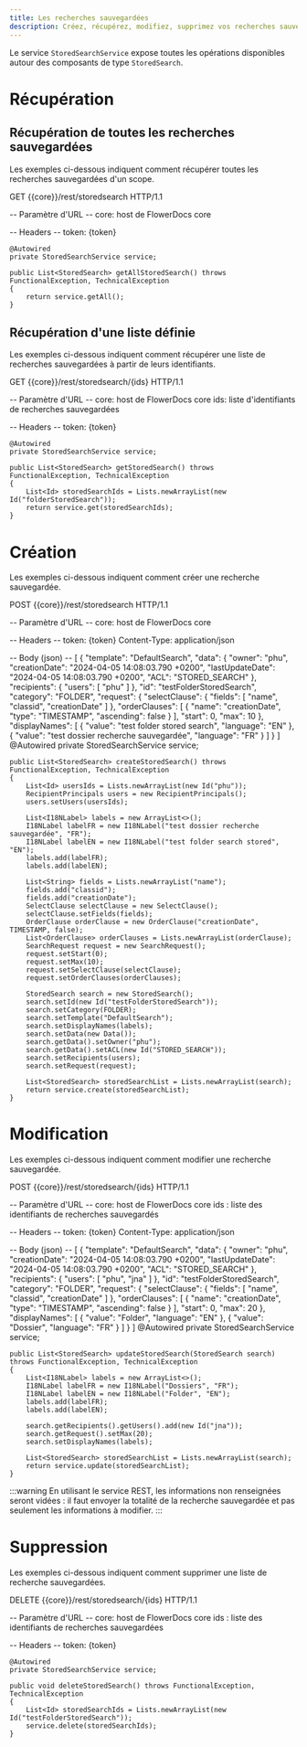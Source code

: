 ```yaml
---
title: Les recherches sauvegardées
description: Créez, récupérez, modifiez, supprimez vos recherches sauvegardées
---
```


Le service `StoredSearchService` expose toutes les opérations disponibles autour des composants de type `StoredSearch`.

# Récupération

## Récupération de toutes les recherches sauvegardées

Les exemples ci-dessous indiquent comment récupérer toutes les recherches sauvegardées d'un scope.

GET {{core}}/rest/storedsearch HTTP/1.1

-- Paramètre d'URL -- 
core: host de FlowerDocs core

-- Headers -- 
token: {token}

	@Autowired
    private StoredSearchService service;

    public List<StoredSearch> getAllStoredSearch() throws FunctionalException, TechnicalException
    {
        return service.getAll();
    }

## Récupération d'une liste définie

Les exemples ci-dessous indiquent comment récupérer une liste de recherches sauvegardées à partir de leurs identifiants.

GET {{core}}/rest/storedsearch/{ids} HTTP/1.1

-- Paramètre d'URL -- 
core: host de FlowerDocs core
ids: liste d'identifiants de recherches sauvegardées

-- Headers -- 
token: {token}

	@Autowired
    private StoredSearchService service;

    public List<StoredSearch> getStoredSearch() throws FunctionalException, TechnicalException
    {
        List<Id> storedSearchIds = Lists.newArrayList(new Id("folderStoredSearch"));
        return service.get(storedSearchIds);
    }

# Création

Les exemples ci-dessous indiquent comment créer une recherche sauvegardée. 

POST {{core}}/rest/storedsearch HTTP/1.1

-- Paramètre d'URL -- 
core: host de FlowerDocs core

-- Headers -- 
token: {token}
Content-Type: application/json

-- Body (json) --
[
    {
        "template": "DefaultSearch",
        "data": {
            "owner": "phu",
            "creationDate": "2024-04-05 14:08:03.790 +0200",
            "lastUpdateDate": "2024-04-05 14:08:03.790 +0200",
            "ACL": "STORED_SEARCH"
        },
        "recipients": {
            "users": [
                "phu"
            ]
        },
        "id": "testFolderStoredSearch",
        "category": "FOLDER",
        "request": {
            "selectClause": {
                "fields": [
                    "name",
                    "classid",
                    "creationDate"
                ]
            },
            "orderClauses": [
                {
                    "name": "creationDate",
                    "type": "TIMESTAMP",
                    "ascending": false
                }
            ],
            "start": 0,
            "max": 10
        },
        "displayNames": [
            {
                "value": "test folder stored search",
                "language": "EN"
            },
            {
                "value": "test dossier recherche sauvegardée",
                "language": "FR"
            }
        ]
    }
]
	@Autowired
    private StoredSearchService service;
    
	public List<StoredSearch> createStoredSearch() throws FunctionalException, TechnicalException
    {
        List<Id> usersIds = Lists.newArrayList(new Id("phu"));
        RecipientPrincipals users = new RecipientPrincipals();
        users.setUsers(usersIds);

        List<I18NLabel> labels = new ArrayList<>();
        I18NLabel labelFR = new I18NLabel("test dossier recherche sauvegardée", "FR");
        I18NLabel labelEN = new I18NLabel("test folder search stored", "EN");
        labels.add(labelFR);
        labels.add(labelEN);

        List<String> fields = Lists.newArrayList("name");
        fields.add("classid");
        fields.add("creationDate");
        SelectClause selectClause = new SelectClause();
        selectClause.setFields(fields);
        OrderClause orderClause = new OrderClause("creationDate", TIMESTAMP, false);
        List<OrderClause> orderClauses = Lists.newArrayList(orderClause);
        SearchRequest request = new SearchRequest();
        request.setStart(0);
        request.setMax(10);
        request.setSelectClause(selectClause);
        request.setOrderClauses(orderClauses);

        StoredSearch search = new StoredSearch();
        search.setId(new Id("testFolderStoredSearch"));
        search.setCategory(FOLDER);
        search.setTemplate("DefaultSearch");
        search.setDisplayNames(labels);
        search.setData(new Data());
        search.getData().setOwner("phu");
        search.getData().setACL(new Id("STORED_SEARCH"));
        search.setRecipients(users);
        search.setRequest(request);

        List<StoredSearch> storedSearchList = Lists.newArrayList(search);
        return service.create(storedSearchList);
    }

# Modification

Les exemples ci-dessous indiquent comment modifier une recherche sauvegardée.

POST {{core}}/rest/storedsearch/{ids} HTTP/1.1

-- Paramètre d'URL -- 
core: host de FlowerDocs core
ids : liste des identifiants de recherches sauvegardés

-- Headers --
token: {token}
Content-Type: application/json

-- Body (json) --
[
    {
        "template": "DefaultSearch",
        "data": {
            "owner": "phu",
            "creationDate": "2024-04-05 14:08:03.790 +0200",
            "lastUpdateDate": "2024-04-05 14:08:03.790 +0200",
            "ACL": "STORED_SEARCH"
        },
        "recipients": {
            "users": [
                "phu",
                "jna"
            ]
        },
        "id": "testFolderStoredSearch",
        "category": "FOLDER",
        "request": {
            "selectClause": {
                "fields": [
                    "name",
                    "classid",
                    "creationDate"
                ]
            },
            "orderClauses": [
                {
                    "name": "creationDate",
                    "type": "TIMESTAMP",
                    "ascending": false
                }
            ],
            "start": 0,
            "max": 20
        },
        "displayNames": [
            {
                "value": "Folder",
                "language": "EN"
            },
            {
                "value": "Dossier",
                "language": "FR"
            }
        ]
    }
]
	@Autowired
    private StoredSearchService service;
    
	public List<StoredSearch> updateStoredSearch(StoredSearch search) throws FunctionalException, TechnicalException
    {
        List<I18NLabel> labels = new ArrayList<>();
        I18NLabel labelFR = new I18NLabel("Dossiers", "FR");
        I18NLabel labelEN = new I18NLabel("Folder", "EN");
        labels.add(labelFR);
        labels.add(labelEN);

        search.getRecipients().getUsers().add(new Id("jna"));
        search.getRequest().setMax(20);
        search.setDisplayNames(labels);

        List<StoredSearch> storedSearchList = Lists.newArrayList(search);
        return service.update(storedSearchList);
    }

:::warning
En utilisant le service REST, les informations non renseignées seront vidées : il faut envoyer la totalité de la recherche sauvegardée et pas seulement les informations à modifier. 
:::

# Suppression

Les exemples ci-dessous indiquent comment supprimer une liste de recherche sauvegardées.

DELETE {{core}}/rest/storedsearch/{ids} HTTP/1.1

-- Paramètre d'URL -- 
core: host de FlowerDocs core
ids : liste des identifiants de recherches sauvegardées

-- Headers --
token: {token}

	@Autowired
    private StoredSearchService service;
	
    public void deleteStoredSearch() throws FunctionalException, TechnicalException
    {
        List<Id> storedSearchIds = Lists.newArrayList(new Id("testFolderStoredSearch"));
        service.delete(storedSearchIds);
    }
